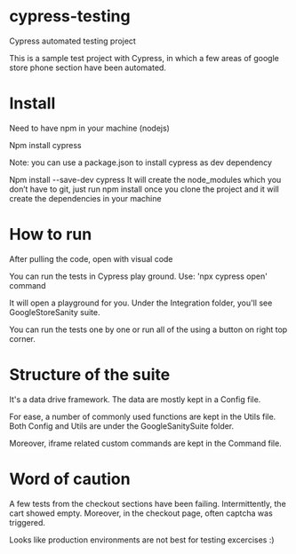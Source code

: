 # cypress-testing
Cypress automated testing project

This is a sample test project with Cypress, in which a few areas of google store phone section have been automated. 

# Install
Need to have npm in your machine (nodejs)

Npm install cypress

Note: you can use a package.json to install cypress as dev dependency

Npm install --save-dev cypress It will create the node_modules which you don’t have to git, just run npm install once you clone the project and it will create the dependencies in your machine

#  How to run 
After pulling the code, open with visual code

You can run the tests in Cypress play ground. Use: 'npx cypress open' command  

It will open a playground for you. Under the Integration folder, you'll see GoogleStoreSanity suite. 

You can run the tests one by one or run all of the using a button on right top corner. 

# Structure of the suite 

It's a data drive framework. The data are mostly kept in a Config file. 

For ease, a number of commonly used functions are kept in the Utils file. Both Config and Utils are under the GoogleSanitySuite folder.

Moreover, iframe related custom commands are kept in the Command file. 



# Word of caution 
A few tests from the checkout sections have been failing. Intermittently, the cart showed empty. 
Moreover, in the checkout page, often captcha was triggered.

Looks like production environments are not best for testing excercises :)
